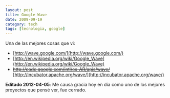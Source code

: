 ```yaml
---
layout: post
title: Google Wave
date: 2009-09-19
category: tech
tags: [tecnologia, google]
---
```


Una de las mejores cosas que vi:

* [http://wave.google.com/](http://wave.google.com/)
* [http://en.wikipedia.org/wiki/Google_Wave](http://en.wikipedia.org/wiki/Google_Wave)
* <del>http://code.google.com/intl/es-AR/apis/wave/</del> [http://incubator.apache.org/wave/](http://incubator.apache.org/wave/)

**Editado 2012-04-05**: Me causa gracia hoy en día como uno de los
mejores proyectos que pensé ver, fue cerrado.
